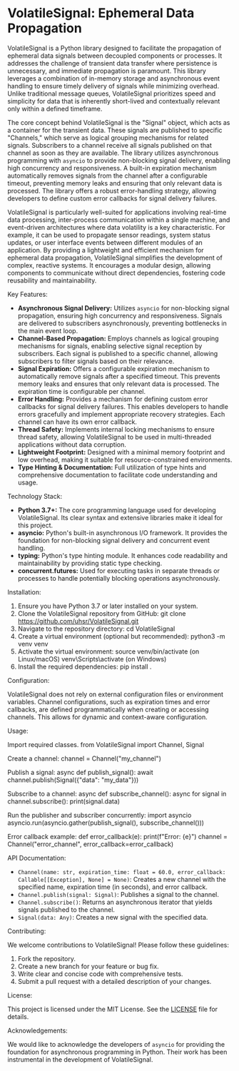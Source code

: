 # VolatileSignal: Ephemeral Data Propagation

VolatileSignal is a Python library designed to facilitate the propagation of ephemeral data signals between decoupled components or processes. It addresses the challenge of transient data transfer where persistence is unnecessary, and immediate propagation is paramount. This library leverages a combination of in-memory storage and asynchronous event handling to ensure timely delivery of signals while minimizing overhead. Unlike traditional message queues, VolatileSignal prioritizes speed and simplicity for data that is inherently short-lived and contextually relevant only within a defined timeframe.

The core concept behind VolatileSignal is the "Signal" object, which acts as a container for the transient data. These signals are published to specific "Channels," which serve as logical grouping mechanisms for related signals. Subscribers to a channel receive all signals published on that channel as soon as they are available. The library utilizes asynchronous programming with `asyncio` to provide non-blocking signal delivery, enabling high concurrency and responsiveness. A built-in expiration mechanism automatically removes signals from the channel after a configurable timeout, preventing memory leaks and ensuring that only relevant data is processed. The library offers a robust error-handling strategy, allowing developers to define custom error callbacks for signal delivery failures.

VolatileSignal is particularly well-suited for applications involving real-time data processing, inter-process communication within a single machine, and event-driven architectures where data volatility is a key characteristic. For example, it can be used to propagate sensor readings, system status updates, or user interface events between different modules of an application. By providing a lightweight and efficient mechanism for ephemeral data propagation, VolatileSignal simplifies the development of complex, reactive systems. It encourages a modular design, allowing components to communicate without direct dependencies, fostering code reusability and maintainability.

Key Features:

*   **Asynchronous Signal Delivery:** Utilizes `asyncio` for non-blocking signal propagation, ensuring high concurrency and responsiveness. Signals are delivered to subscribers asynchronously, preventing bottlenecks in the main event loop.
*   **Channel-Based Propagation:** Employs channels as logical grouping mechanisms for signals, enabling selective signal reception by subscribers. Each signal is published to a specific channel, allowing subscribers to filter signals based on their relevance.
*   **Signal Expiration:** Offers a configurable expiration mechanism to automatically remove signals after a specified timeout. This prevents memory leaks and ensures that only relevant data is processed. The expiration time is configurable per channel.
*   **Error Handling:** Provides a mechanism for defining custom error callbacks for signal delivery failures. This enables developers to handle errors gracefully and implement appropriate recovery strategies. Each channel can have its own error callback.
*   **Thread Safety:** Implements internal locking mechanisms to ensure thread safety, allowing VolatileSignal to be used in multi-threaded applications without data corruption.
*   **Lightweight Footprint:** Designed with a minimal memory footprint and low overhead, making it suitable for resource-constrained environments.
*   **Type Hinting & Documentation:** Full utilization of type hints and comprehensive documentation to facilitate code understanding and usage.

Technology Stack:

*   **Python 3.7+:** The core programming language used for developing VolatileSignal. Its clear syntax and extensive libraries make it ideal for this project.
*   **asyncio:** Python's built-in asynchronous I/O framework. It provides the foundation for non-blocking signal delivery and concurrent event handling.
*   **typing:** Python's type hinting module. It enhances code readability and maintainability by providing static type checking.
*   **concurrent.futures:** Used for executing tasks in separate threads or processes to handle potentially blocking operations asynchronously.

Installation:

1.  Ensure you have Python 3.7 or later installed on your system.
2.  Clone the VolatileSignal repository from GitHub:
    git clone https://github.com/uhsr/VolatileSignal.git
3.  Navigate to the repository directory:
    cd VolatileSignal
4.  Create a virtual environment (optional but recommended):
    python3 -m venv venv
5.  Activate the virtual environment:
    source venv/bin/activate  (on Linux/macOS)
    venv\Scripts\activate  (on Windows)
6.  Install the required dependencies:
    pip install .

Configuration:

VolatileSignal does not rely on external configuration files or environment variables. Channel configurations, such as expiration times and error callbacks, are defined programmatically when creating or accessing channels. This allows for dynamic and context-aware configuration.

Usage:

Import required classes.
from VolatileSignal import Channel, Signal

Create a channel:
channel = Channel("my_channel")

Publish a signal:
async def publish_signal():
    await channel.publish(Signal({"data": "my_data"}))

Subscribe to a channel:
async def subscribe_channel():
    async for signal in channel.subscribe():
        print(signal.data)

Run the publisher and subscriber concurrently:
import asyncio
asyncio.run(asyncio.gather(publish_signal(), subscribe_channel()))

Error callback example:
def error_callback(e):
    print(f"Error: {e}")
channel = Channel("error_channel", error_callback=error_callback)

API Documentation:

*   `Channel(name: str, expiration_time: float = 60.0, error_callback: Callable[[Exception], None] = None)`: Creates a new channel with the specified name, expiration time (in seconds), and error callback.
*   `Channel.publish(signal: Signal)`: Publishes a signal to the channel.
*   `Channel.subscribe()`: Returns an asynchronous iterator that yields signals published to the channel.
*   `Signal(data: Any)`: Creates a new signal with the specified data.

Contributing:

We welcome contributions to VolatileSignal! Please follow these guidelines:

1.  Fork the repository.
2.  Create a new branch for your feature or bug fix.
3.  Write clear and concise code with comprehensive tests.
4.  Submit a pull request with a detailed description of your changes.

License:

This project is licensed under the MIT License. See the [LICENSE](https://github.com/uhsr/VolatileSignal/blob/main/LICENSE) file for details.

Acknowledgements:

We would like to acknowledge the developers of `asyncio` for providing the foundation for asynchronous programming in Python. Their work has been instrumental in the development of VolatileSignal.